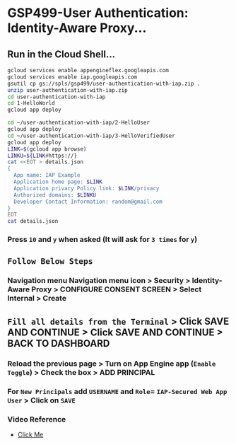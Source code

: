 # GSP499-User Authentication: Identity-Aware Proxy...

## Run in the Cloud Shell...

```bash
gcloud services enable appengineflex.googleapis.com
gcloud services enable iap.googleapis.com
gsutil cp gs://spls/gsp499/user-authentication-with-iap.zip .
unzip user-authentication-with-iap.zip
cd user-authentication-with-iap
cd 1-HelloWorld
gcloud app deploy
```

```bash
cd ~/user-authentication-with-iap/2-HelloUser
gcloud app deploy
cd ~/user-authentication-with-iap/3-HelloVerifiedUser
gcloud app deploy
LINK=$(gcloud app browse)
LINKU=${LINK#https://}
cat <<EOT > details.json
{
  App name: IAP Example
  Application home page: $LINK
  Application privacy Policy link: $LINK/privacy
  Authorized domains: $LINKU
  Developer Contact Information: random@gmail.com
}
EOT
cat details.json
```

### Press `10` and `y` when asked (It will ask for `3 times` for `y`)

## `Follow Below Steps`

### Navigation menu Navigation menu icon > Security > Identity-Aware Proxy > CONFIGURE CONSENT SCREEN > Select Internal > Create

## `Fill all details from the Terminal` > Click SAVE AND CONTINUE > Click SAVE AND CONTINUE > BACK TO DASHBOARD

### Reload the previous page > Turn on App Engine app (`Enable Toggle`) > Check the box > ADD PRINCIPAL

### For `New Principals` add `USERNAME` and `Role`= `IAP-Secured Web App User` > Click on `SAVE`

### Video Reference

- [Click Me](https://youtu.be/C1lXcnWrxzc?si=hgww6uUDkf37C2gu)
